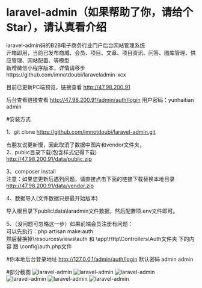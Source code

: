 # laravel-admin（如果帮助了你，请给个Star），请认真看介绍
laravel-admin码的B2B电子商务行业门户后台网站管理系统<br>
开箱即用，当前已发布商城、会员、项目、文章、项目资讯、问答、图库管理、供应管理、网站配置、等模型<br>
新增微信小程序版本，详情请移步https://github.com/imnotdoubi/laraveladmin-xcx<br>

目前已更新PC端预览，链接查看 http://47.98.200.91<br>

后台查看链接查看 http://47.98.200.91/admin/auth/login  用户密码：yunhaitian  admin<br>


#安装方式

1、git clone https://github.com/imnotdoubi/laravel-admin.git<br>

有朋友说更新慢，因此取消了数据中图片和vendor文件夹，<br>
2、public目录下载(包含样式记得下载)<br>
http://47.98.200.91/data/public.zip<br>

3、composer install <br>
注意：如果您更新后遇到问题，请直接点击下面的链接下载替换本地目录<br>
http://47.98.200.91/data/vendor.zip<br>

4、数据导入(文件数据只是最开始版本)<br>

导入根目录下public\data\laradmin文件数据，然后配置项.env文件即可。


5、（没问题可忽略这一步）如果前端会员注册有问题：<br>
可以先执行：php artisan make:auth<br>
然后替换掉\resources\views\auth 和  \app\Http\Controllers\Auth文件夹 下的内容  跟 \config\auth.php文件


#你本地后台登录地址
http://127.0.0.1/admin/auth/login  默认密码 admin  admin

#部分截图
![laravel-admin](https://github.com/imnotdoubi/laravel-admin/blob/master/public/vimg/10.jpg)
![laravel-admin](https://github.com/imnotdoubi/laravel-admin/blob/master/public/vimg/11.jpg)
![laravel-admin](https://github.com/imnotdoubi/laravel-admin/blob/master/public/vimg/12.jpg)
![laravel-admin](https://github.com/imnotdoubi/laravel-admin/blob/master/public/vimg/13.jpg)
![laravel-admin](https://github.com/imnotdoubi/laravel-admin/blob/master/public/vimg/14.jpg)
![laravel-admin](https://github.com/imnotdoubi/laravel-admin/blob/master/public/vimg/15.jpg)
